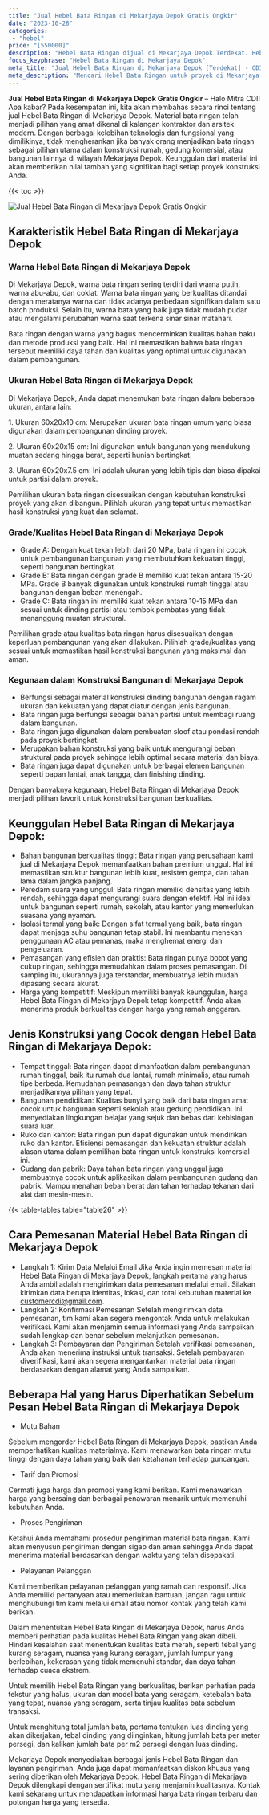 ```yaml
---
title: "Jual Hebel Bata Ringan di Mekarjaya Depok Gratis Ongkir"
date: "2023-10-28"
categories:
 - "hebel"
price: "[550000]"
description: "Hebel Bata Ringan dijual di Mekarjaya Depok Terdekat. Hebel Bata Ringan ini sering digunakan dalam proyek pembangunan sebagai bahan bangunan dinding yang kokoh dan awet. Silakan hubungi kami untuk informasi lebih lanjut."
focus_keyphrase: "Hebel Bata Ringan di Mekarjaya Depok"
meta_title: "Jual Hebel Bata Ringan di Mekarjaya Depok [Terdekat] - CDI"
meta_description: "Mencari Hebel Bata Ringan untuk proyek di Mekarjaya Depok? Kami menawarkan Hebel Bata Ringan berkualitas untuk material dinding. Raih penawaran terbaik sekarang."
---
```


**Jual Hebel Bata Ringan di Mekarjaya Depok Gratis Ongkir** – Halo Mitra CDI! Apa kabar? Pada kesempatan ini, kita akan membahas secara rinci tentang jual Hebel Bata Ringan di Mekarjaya Depok. Material bata ringan telah menjadi pilihan yang amat dikenal di kalangan kontraktor dan arsitek modern. Dengan berbagai kelebihan teknologis dan fungsional yang dimilikinya, tidak mengherankan jika banyak orang menjadikan bata ringan sebagai pilihan utama dalam konstruksi rumah, gedung komersial, atau bangunan lainnya di wilayah Mekarjaya Depok. Keunggulan dari material ini akan memberikan nilai tambah yang signifikan bagi setiap proyek konstruksi Anda.

{{< toc >}}

![Jual Hebel Bata Ringan di Mekarjaya Depok Gratis Ongkir](/images/hebel/hebel-bataringan-29.jpg)

## Karakteristik Hebel Bata Ringan di Mekarjaya Depok

### Warna Hebel Bata Ringan di Mekarjaya Depok

Di Mekarjaya Depok, warna bata ringan sering terdiri dari warna putih, warna abu-abu, dan coklat. Warna bata ringan yang berkualitas ditandai dengan meratanya warna dan tidak adanya perbedaan signifikan dalam satu batch produksi. Selain itu, warna bata yang baik juga tidak mudah pudar atau mengalami perubahan warna saat terkena sinar sinar matahari.

Bata ringan dengan warna yang bagus mencerminkan kualitas bahan baku dan metode produksi yang baik. Hal ini memastikan bahwa bata ringan tersebut memiliki daya tahan dan kualitas yang optimal untuk digunakan dalam pembangunan.

### Ukuran Hebel Bata Ringan di Mekarjaya Depok

Di Mekarjaya Depok, Anda dapat menemukan bata ringan dalam beberapa ukuran, antara lain:

1\. Ukuran 60x20x10 cm: Merupakan ukuran bata ringan umum yang biasa digunakan dalam pembangunan dinding proyek.

2\. Ukuran 60x20x15 cm: Ini digunakan untuk bangunan yang mendukung muatan sedang hingga berat, seperti hunian bertingkat.

3\. Ukuran 60x20x7.5 cm: Ini adalah ukuran yang lebih tipis dan biasa dipakai untuk partisi dalam proyek.

Pemilihan ukuran bata ringan disesuaikan dengan kebutuhan konstruksi proyek yang akan dibangun. Pilihlah ukuran yang tepat untuk memastikan hasil konstruksi yang kuat dan selamat.

### Grade/Kualitas Hebel Bata Ringan di Mekarjaya Depok

*   Grade A: Dengan kuat tekan lebih dari 20 MPa, bata ringan ini cocok untuk pembangunan bangunan yang membutuhkan kekuatan tinggi, seperti bangunan bertingkat.
*   Grade B: Bata ringan dengan grade B memiliki kuat tekan antara 15-20 MPa. Grade B banyak digunakan untuk konstruksi rumah tinggal atau bangunan dengan beban menengah.
*   Grade C: Bata ringan ini memiliki kuat tekan antara 10-15 MPa dan sesuai untuk dinding partisi atau tembok pembatas yang tidak menanggung muatan struktural.

Pemilihan grade atau kualitas bata ringan harus disesuaikan dengan keperluan pembangunan yang akan dilakukan. Pilihlah grade/kualitas yang sesuai untuk memastikan hasil konstruksi bangunan yang maksimal dan aman.

### Kegunaan dalam Konstruksi Bangunan di Mekarjaya Depok

*   Berfungsi sebagai material konstruksi dinding bangunan dengan ragam ukuran dan kekuatan yang dapat diatur dengan jenis bangunan.
*   Bata ringan juga berfungsi sebagai bahan partisi untuk membagi ruang dalam bangunan.
*   Bata ringan juga digunakan dalam pembuatan sloof atau pondasi rendah pada proyek bertingkat.
*   Merupakan bahan konstruksi yang baik untuk mengurangi beban struktural pada proyek sehingga lebih optimal secara material dan biaya.
*   Bata ringan juga dapat digunakan untuk berbagai elemen bangunan seperti papan lantai, anak tangga, dan finishing dinding.

Dengan banyaknya kegunaan, Hebel Bata Ringan di Mekarjaya Depok menjadi pilihan favorit untuk konstruksi bangunan berkualitas.

## Keunggulan Hebel Bata Ringan di Mekarjaya Depok:

*   Bahan bangunan berkualitas tinggi: Bata ringan yang perusahaan kami jual di Mekarjaya Depok memanfaatkan bahan premium unggul. Hal ini memastikan struktur bangunan lebih kuat, resisten gempa, dan tahan lama dalam jangka panjang.
*   Peredam suara yang unggul: Bata ringan memiliki densitas yang lebih rendah, sehingga dapat mengurangi suara dengan efektif. Hal ini ideal untuk bangunan seperti rumah, sekolah, atau kantor yang memerlukan suasana yang nyaman.
*   Isolasi termal yang baik: Dengan sifat termal yang baik, bata ringan dapat menjaga suhu bangunan tetap stabil. Ini membantu menekan penggunaan AC atau pemanas, maka menghemat energi dan pengeluaran.
*   Pemasangan yang efisien dan praktis: Bata ringan punya bobot yang cukup ringan, sehingga memudahkan dalam proses pemasangan. Di samping itu, ukurannya juga terstandar, membuatnya lebih mudah dipasang secara akurat.
*   Harga yang kompetitif: Meskipun memiliki banyak keunggulan, harga Hebel Bata Ringan di Mekarjaya Depok tetap kompetitif. Anda akan menerima produk berkualitas dengan harga yang ramah anggaran.

## Jenis Konstruksi yang Cocok dengan Hebel Bata Ringan di Mekarjaya Depok:

*   Tempat tinggal: Bata ringan dapat dimanfaatkan dalam pembangunan rumah tinggal, baik itu rumah dua lantai, rumah minimalis, atau rumah tipe berbeda. Kemudahan pemasangan dan daya tahan struktur menjadikannya pilihan yang tepat.
*   Bangunan pendidikan: Kualitas bunyi yang baik dari bata ringan amat cocok untuk bangunan seperti sekolah atau gedung pendidikan. Ini menyediakan lingkungan belajar yang sejuk dan bebas dari kebisingan suara luar.
*   Ruko dan kantor: Bata ringan pun dapat digunakan untuk mendirikan ruko dan kantor. Efisiensi pemasangan dan kekuatan struktur adalah alasan utama dalam pemilihan bata ringan untuk konstruksi komersial ini.
*   Gudang dan pabrik: Daya tahan bata ringan yang unggul juga membuatnya cocok untuk aplikasikan dalam pembangunan gudang dan pabrik. Mampu menahan beban berat dan tahan terhadap tekanan dari alat dan mesin-mesin.

{{< table-tables table="table26" >}}

## Cara Pemesanan Material Hebel Bata Ringan di Mekarjaya Depok

*   Langkah 1: Kirim Data Melalui Email
Jika Anda ingin memesan material Hebel Bata Ringan di Mekarjaya Depok, langkah pertama yang harus Anda ambil adalah mengirimkan data pemesanan melalui email. Silakan kirimkan data berupa identitas, lokasi, dan total kebutuhan material ke customercdi@gmail.com.
*   Langkah 2: Konfirmasi Pemesanan
Setelah mengirimkan data pemesanan, tim kami akan segera mengontak Anda untuk melakukan verifikasi. Kami akan menjamin semua informasi yang Anda sampaikan sudah lengkap dan benar sebelum melanjutkan pemesanan.
*   Langkah 3: Pembayaran dan Pengiriman
Setelah verifikasi pemesanan, Anda akan menerima instruksi untuk transaksi. Setelah pembayaran diverifikasi, kami akan segera mengantarkan material bata ringan berdasarkan dengan alamat yang Anda sampaikan.

## Beberapa Hal yang Harus Diperhatikan Sebelum Pesan Hebel Bata Ringan di Mekarjaya Depok

*   Mutu Bahan

Sebelum mengorder Hebel Bata Ringan di Mekarjaya Depok, pastikan Anda memperhatikan kualitas materialnya. Kami menawarkan bata ringan mutu tinggi dengan daya tahan yang baik dan ketahanan terhadap guncangan.
*   Tarif dan Promosi

Cermati juga harga dan promosi yang kami berikan. Kami menawarkan harga yang bersaing dan berbagai penawaran menarik untuk memenuhi kebutuhan Anda.
*   Proses Pengiriman

Ketahui Anda memahami prosedur pengiriman material bata ringan. Kami akan menyusun pengiriman dengan sigap dan aman sehingga Anda dapat menerima material berdasarkan dengan waktu yang telah disepakati.
*   Pelayanan Pelanggan

Kami memberikan pelayanan pelanggan yang ramah dan responsif. Jika Anda memiliki pertanyaan atau memerlukan bantuan, jangan ragu untuk menghubungi tim kami melalui email atau nomor kontak yang telah kami berikan.

Dalam menentukan Hebel Bata Ringan di Mekarjaya Depok, harus Anda memberi perhatian pada kualitas Hebel Bata Ringan yang akan dibeli. Hindari kesalahan saat menentukan kualitas bata merah, seperti tebal yang kurang seragam, nuansa yang kurang seragam, jumlah lumpur yang berlebihan, kekerasan yang tidak memenuhi standar, dan daya tahan terhadap cuaca ekstrem.

Untuk memilih Hebel Bata Ringan yang berkualitas, berikan perhatian pada tekstur yang halus, ukuran dan model bata yang seragam, ketebalan bata yang tepat, nuansa yang seragam, serta tinjau kualitas bata sebelum transaksi.

Untuk menghitung total jumlah bata, pertama tentukan luas dinding yang akan dikerjakan, tebal dinding yang diinginkan, hitung jumlah bata per meter persegi, dan kalikan jumlah bata per m2 persegi dengan luas dinding.

Mekarjaya Depok menyediakan berbagai jenis Hebel Bata Ringan dan layanan pengiriman. Anda juga dapat memanfaatkan diskon khusus yang sering diberikan oleh Mekarjaya Depok. Hebel Bata Ringan di Mekarjaya Depok dilengkapi dengan sertifikat mutu yang menjamin kualitasnya. Kontak kami sekarang untuk mendapatkan informasi harga bata ringan terbaru dan potongan harga yang tersedia.